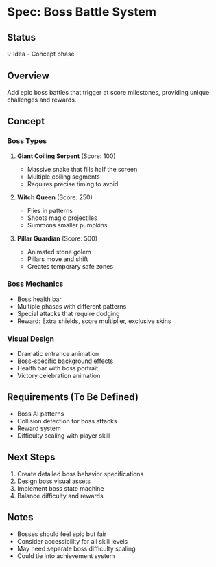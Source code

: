 # Spec: Boss Battle System

## Status
💡 Idea - Concept phase

## Overview
Add epic boss battles that trigger at score milestones, providing unique challenges and rewards.

## Concept

### Boss Types
1. **Giant Coiling Serpent** (Score: 100)
   - Massive snake that fills half the screen
   - Multiple coiling segments
   - Requires precise timing to avoid

2. **Witch Queen** (Score: 250)
   - Flies in patterns
   - Shoots magic projectiles
   - Summons smaller pumpkins

3. **Pillar Guardian** (Score: 500)
   - Animated stone golem
   - Pillars move and shift
   - Creates temporary safe zones

### Boss Mechanics
- Boss health bar
- Multiple phases with different patterns
- Special attacks that require dodging
- Reward: Extra shields, score multiplier, exclusive skins

### Visual Design
- Dramatic entrance animation
- Boss-specific background effects
- Health bar with boss portrait
- Victory celebration animation

## Requirements (To Be Defined)
- Boss AI patterns
- Collision detection for boss attacks
- Reward system
- Difficulty scaling with player skill

## Next Steps
1. Create detailed boss behavior specifications
2. Design boss visual assets
3. Implement boss state machine
4. Balance difficulty and rewards

## Notes
- Bosses should feel epic but fair
- Consider accessibility for all skill levels
- May need separate boss difficulty scaling
- Could tie into achievement system
